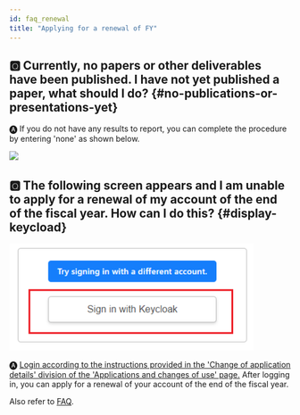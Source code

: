 ```yaml
---
id: faq_renewal
title: "Applying for a renewal of FY"
---
```



## &#x1F180; Currently, no papers or other deliverables have been published. I have not yet published a paper, what should I do? {#no-publications-or-presentations-yet}

&#x1F150; If you do not have any results to report, you can complete the procedure by entering 'none' as shown below.

![](keizoku_1_EN.png)


## &#x1F180; The following screen appears and I am unable to apply for a renewal of my account of the end of the fiscal year. How can I do this? {#display-keycload}

![](Keycloak.png)

&#x1F150; [<u>Login according to the instructions provided in the 'Change of application details' division of the 'Applications and changes of use' page.</u>](/application/registration#change-of-application-details) After logging in, you can apply for a renewal of your account of the end of the fiscal year.

Also refer to [<u>FAQ</u>](/faq/faq_renewal).
